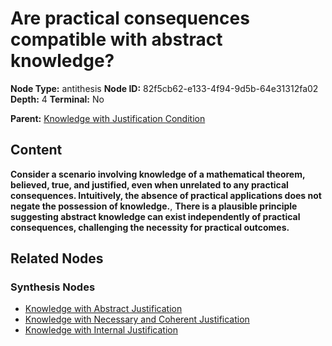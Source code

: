 # Are practical consequences compatible with abstract knowledge?

**Node Type:** antithesis
**Node ID:** 82f5cb62-e133-4f94-9d5b-64e31312fa02
**Depth:** 4
**Terminal:** No

**Parent:** [Knowledge with Justification Condition](knowledge-with-justification-condition-synthesis-c33766c2-3324-4129-9787-9faed3d8443d.md)

## Content

**Consider a scenario involving knowledge of a mathematical theorem, believed, true, and justified, even when unrelated to any practical consequences. Intuitively, the absence of practical applications does not negate the possession of knowledge.**, **There is a plausible principle suggesting abstract knowledge can exist independently of practical consequences, challenging the necessity for practical outcomes.**

## Related Nodes

### Synthesis Nodes

- [Knowledge with Abstract Justification](knowledge-with-abstract-justification-synthesis-87b8c1c5-7dbc-4cab-9d83-e444e95cf0fd.md)
- [Knowledge with Necessary and Coherent Justification](knowledge-with-necessary-and-coherent-justification-synthesis-90eb23c5-de9a-49cf-a2bf-b543a5a4d716.md)
- [Knowledge with Internal Justification](knowledge-with-internal-justification-synthesis-18aa85f0-503e-4b86-a8d9-a10070629a97.md)
